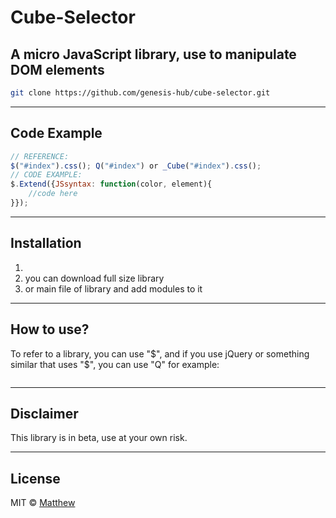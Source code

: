 <!-- ![Screenshot]()  -->
# Cube-Selector
## A micro JavaScript library, use to manipulate DOM elements

```bash
git clone https://github.com/genesis-hub/cube-selector.git
```
***
## Code Example
```javascript
// REFERENCE:
$("#index").css(); Q("#index") or _Cube("#index").css();
// CODE EXAMPLE:
$.Extend({JSsyntax: function(color, element){
    //code here
}});
```
***
## Installation
1. <script src="cube-selector.js"></script>
2. you can download full size library 
3. or main file of library and add modules to it
***

## How to use?
To refer to a library, you can use "$", and if you use jQuery or something similar that uses "$", you can use "Q" for example:
```bash

```
***
## Disclaimer
This library is in beta, use at your own risk.

***
## License
MIT © [Matthew]()
